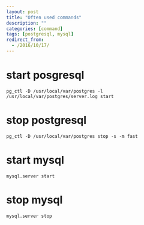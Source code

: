 ```yaml
---
layout: post
title: "Often used commands"
description: ""
categories: [command]
tags: [postgresql, mysql]
redirect_from:
  - /2016/10/17/
---
```

# start posgresql
~~~~~~~~~~~~
pg_ctl -D /usr/local/var/postgres -l /usr/local/var/postgres/server.log start
~~~~~~~~~~~~~~~~~~

# stop postgresql
~~~~~~~~~~~~
pg_ctl -D /usr/local/var/postgres stop -s -m fast
~~~~~~~~~~~~~~~~~~

# start mysql
~~~~~~~~~~~~
mysql.server start
~~~~~~~~~~~~~~~~~~

# stop mysql
~~~~~~~~~~~~
mysql.server stop
~~~~~~~~~~~~~~~~~~
